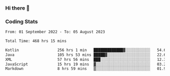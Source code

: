 ### Hi there 👋

<!--
**Girrafeec/girrafeec** is a ✨ _special_ ✨ repository because its `README.md` (this file) appears on your GitHub profile.

Here are some ideas to get you started:

- 🔭 I’m currently working on ...
- 🌱 I’m currently learning ...
- 👯 I’m looking to collaborate on ...
- 🤔 I’m looking for help with ...
- 💬 Ask me about ...
- 📫 How to reach me: ...
- 😄 Pronouns: ...
- ⚡ Fun fact: ...
-->

### Coding Stats
<!--START_SECTION:waka-->

```txt
From: 01 September 2022 - To: 05 August 2023

Total Time: 468 hrs 15 mins

Kotlin                 256 hrs 1 min   █████████████▓░░░░░░░░░░░   54.68 %
Java                   105 hrs 53 mins █████▓░░░░░░░░░░░░░░░░░░░   22.61 %
XML                    57 hrs 56 mins  ███░░░░░░░░░░░░░░░░░░░░░░   12.37 %
JavaScript             15 hrs 19 mins  ▓░░░░░░░░░░░░░░░░░░░░░░░░   03.27 %
Markdown               8 hrs 59 mins   ▒░░░░░░░░░░░░░░░░░░░░░░░░   01.92 %
```

<!--END_SECTION:waka-->
